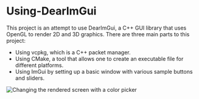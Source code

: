 # Using-DearImGui

This project is an attempt to use DearImGui, a C++ GUI library that uses OpenGL to render 2D and 3D graphics.
There are three main parts to this project:

- Using vcpkg, which is a C++ packet manager.
- Using CMake, a tool that allows one to create an executable file for different platforms.
- Using ImGui by setting up a basic window with various sample buttons and sliders.

![Changing the rendered screen with a color picker][Imgui image]

[Imgui image]: https://raw.githubusercontent.com/Malcolm-G/Using-DearImGui/main/Images/ImGui-Sample-snap.PNG "Sample Image"